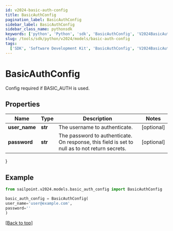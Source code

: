 ```yaml
---
id: v2024-basic-auth-config
title: BasicAuthConfig
pagination_label: BasicAuthConfig
sidebar_label: BasicAuthConfig
sidebar_class_name: pythonsdk
keywords: ['python', 'Python', 'sdk', 'BasicAuthConfig', 'V2024BasicAuthConfig']
slug: /tools/sdk/python/v2024/models/basic-auth-config
tags:
  ['SDK', 'Software Development Kit', 'BasicAuthConfig', 'V2024BasicAuthConfig']
---
```


# BasicAuthConfig

Config required if BASIC_AUTH is used.

## Properties

| Name | Type | Description | Notes |
| --- | --- | --- | --- |
| **user_name** | **str** | The username to authenticate. | [optional] |
| **password** | **str** | The password to authenticate. On response, this field is set to null as to not return secrets. | [optional] |

}

## Example

```python
from sailpoint.v2024.models.basic_auth_config import BasicAuthConfig

basic_auth_config = BasicAuthConfig(
user_name='user@example.com',
password=''
)

```

[[Back to top]](#)
